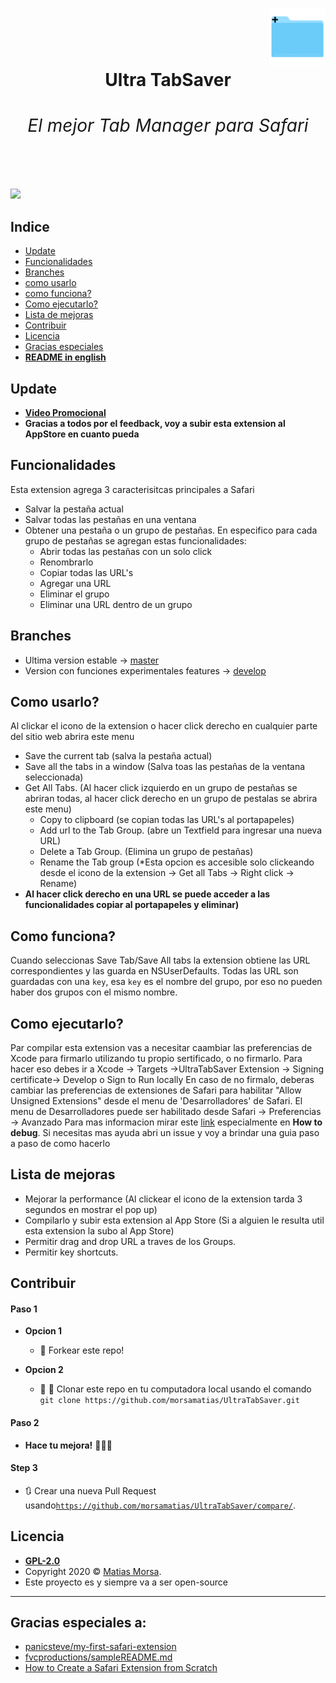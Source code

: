 <h1>
      <div class="row">
         <div class="column" align = "right" >
           <img src = "UltraTabSaver.png" alt="Logo UTN" width="90"></a></div>
        </div>
        <div class="column" align= "center"> 
           Ultra TabSaver
          <h6>
            El mejor Tab Manager para Safari
          </h6>
        </div>
      </div>
</h1>

![](Ultra-TabSaver.gif)

## Indice
- [Update](#update)
- [Funcionalidades](#funcionalidades)
- [Branches](#branches)
- [como usarlo](#como-usarlo)
- [como funciona?](#como-funciona)
- [Como ejecutarlo?](#como-ejecutarlo)
- [Lista de mejoras](#lista-de-mejoras)
- [Contribuir](#contributing)
- [Licencia](#licencia)
- [Gracias especiales](#gracias-especiales)
- **[README in english](README.md)**

## Update
- **[Video Promocional](https://www.youtube.com/watch?v=PNPAnn-jOCE)**
- **Gracias a todos por el feedback, voy a subir esta extension al AppStore en cuanto pueda**

## Funcionalidades
Esta extension agrega 3 caracterisitcas principales a Safari
* Salvar la pestaña actual
* Salvar todas las pestañas en una ventana
* Obtener una pestaña o un grupo de pestañas. En especifico para cada grupo de pestañas se agregan estas funcionalidades:
   * Abrir todas las pestañas con un solo click
   * Renombrarlo
   * Copiar todas las URL's
   * Agregar una URL
   * Eliminar el grupo
   * Eliminar una URL dentro de un grupo
   
## Branches
- Ultima version estable -> [master](https://github.com/Swift-open-source/UltraTabSaver/tree/master)
- Version con funciones experimentales features -> [develop](https://github.com/Swift-open-source/UltraTabSaver/tree/develop)
   
   
## Como usarlo?
Al clickar el icono de la extension o hacer click derecho en cualquier parte del sitio web abrira este menu
* Save the current tab (salva la pestaña actual)
* Save all the tabs in a window (Salva toas las pestañas de la ventana seleccionada)
* Get All Tabs. (Al hacer click izquierdo en un grupo de pestañas se abriran todas, al hacer click derecho en un grupo de pestalas
se abrira este menu)
   * Copy to clipboard (se copian todas las URL's al portapapeles)
   * Add url to  the Tab Group. (abre un Textfield para ingresar una nueva URL)
   * Delete a Tab Group. (Elimina un grupo de pestañas)
   * Rename the Tab group (*Esta opcion es accesible solo clickeando desde el icono de la extension -> Get all Tabs -> Right click -> Rename)
* **Al hacer click derecho en una URL se puede acceder a las funcionalidades copiar al portapapeles y eliminar)**

   
## Como funciona?
Cuando seleccionas Save Tab/Save All tabs la extension obtiene las URL correspondientes y las guarda en NSUserDefaults.
Todas las URL son guardadas con una `key`, esa `key` es el nombre del grupo, por eso no pueden haber dos grupos con el mismo nombre.

## Como ejecutarlo?
Par compilar esta extension vas a necesitar caambiar las preferencias de Xcode para firmarlo utilizando tu propio sertificado, o no firmarlo. Para hacer eso debes ir a Xcode -> Targets ->UltraTabSaver Extension -> Signing certificate-> Develop o Sign to Run locally
En caso de no firmalo, deberas cambiar las preferencias de extensiones de Safari para habilitar "Allow Unsigned Extensions" desde el menu de 'Desarrolladores' de Safari. El menu de Desarrolladores puede ser habilitado desde Safari -> Preferencias -> Avanzado
Para mas informacion mirar este [link](https://blog.yimingliu.com/2018/11/14/notes-on-porting-a-safari-extension-to-a-safari-app-extension/) especialmente en **How to debug**. Si necesitas mas ayuda abri un issue y voy a brindar una guia paso a paso de como hacerlo

## Lista de mejoras
- Mejorar la performance (Al clickear el icono de la extension tarda 3 segundos en mostrar el pop up)
- Compilarlo y subir esta extension al App Store (Si a alguien le resulta util esta extension la subo al App Store)
- Permitir drag and drop URL a traves de los Groups.
- Permitir key shortcuts.

## Contribuir

#### Paso 1

- **Opcion 1**
    - 🍴 Forkear este repo!

- **Opcion 2**
    - 🐑 🐑 Clonar este repo en tu computadora local usando el comando `git clone https://github.com/morsamatias/UltraTabSaver.git`

#### Paso 2

- **Hace tu mejora!** 🔨🔨🔨

#### Step 3

- 🔃 Crear una nueva Pull Request usando<a href="https://github.com/morsamatias/UltraTabSaver/compare/develop...yourbranch" target="_blank">`https://github.com/morsamatias/UltraTabSaver/compare/`</a>.

## Licencia

- **[GPL-2.0](https://www.gnu.org/licenses/old-licenses/gpl-2.0.en.html)**
- Copyright 2020 © <a href="https://www.linkedin.com/in/morsamatias" target="_blank">Matias Morsa</a>.
- Este proyecto es y siempre va a ser open-source
---
## Gracias especiales a:
- [panicsteve/my-first-safari-extension](https://github.com/panicsteve/my-first-safari-extension)
- [fvcproductions/sampleREADME.md](https://gist.github.com/fvcproductions/1bfc2d4aecb01a834b46)
- [How to Create a Safari Extension from Scratch](https://blog.yimingliu.com/2018/11/14/notes-on-porting-a-safari-extension-to-a-safari-app-extension/)

